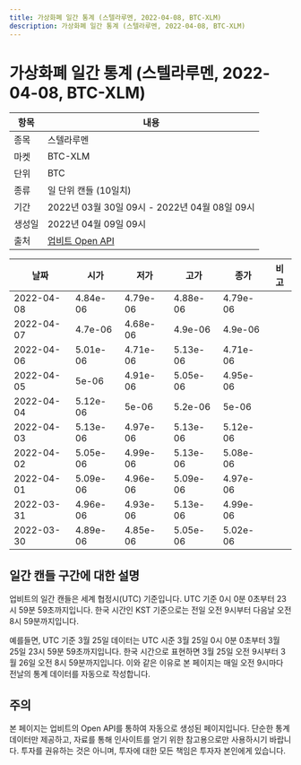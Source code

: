 ```yaml
---
title: 가상화폐 일간 통계 (스텔라루멘, 2022-04-08, BTC-XLM)
description: 가상화폐 일간 통계 (스텔라루멘, 2022-04-08, BTC-XLM)
---
```



가상화폐 일간 통계 (스텔라루멘, 2022-04-08, BTC-XLM)
===

|항목|내용|
|--|--|
|종목|스텔라루멘|
|마켓|BTC-XLM|
|단위|BTC|
|종류|일 단위 캔들 (10일치)|
|기간|2022년 03월 30일 09시 - 2022년 04월 08일 09시|
|생성일|2022년 04월 09일 09시|
|출처|[업비트 Open API](https://docs.upbit.com)|


|날짜|시가|저가|고가|종가|비고|
|--|--|--|--|--|--|
|2022-04-08|4.84e-06|4.79e-06|4.88e-06|4.79e-06|    |
|2022-04-07|4.7e-06|4.68e-06|4.9e-06|4.9e-06|    |
|2022-04-06|5.01e-06|4.71e-06|5.13e-06|4.71e-06|    |
|2022-04-05|5e-06|4.91e-06|5.05e-06|4.95e-06|    |
|2022-04-04|5.12e-06|5e-06|5.2e-06|5e-06|    |
|2022-04-03|5.13e-06|4.97e-06|5.13e-06|5.12e-06|    |
|2022-04-02|5.05e-06|4.99e-06|5.13e-06|5.08e-06|    |
|2022-04-01|5.09e-06|4.96e-06|5.09e-06|4.97e-06|    |
|2022-03-31|4.96e-06|4.93e-06|5.13e-06|4.99e-06|    |
|2022-03-30|4.89e-06|4.85e-06|5.05e-06|5.02e-06|    |


일간 캔들 구간에 대한 설명
---


업비트의 일간 캔들은 세계 협정시(UTC) 기준입니다. 
UTC 기준 0시 0분 0초부터 23시 59분 59초까지입니다. 
한국 시간인 KST 기준으로는 전일 오전 9시부터 다음날 오전 8시 59분까지입니다. 


예를들면, UTC 기준 3월 25일 데이터는 UTC 시준 3월 25일 0시 0분 0초부터 3월 25일 23시 59분 59초까지입니다. 
한국 시간으로 표현하면 3월 25일 오전 9시부터 3월 26일 오전 8시 59분까지입니다. 
이와 같은 이유로 본 페이지는 매일 오전 9시마다 전날의 통계 데이터를 자동으로 작성합니다. 


주의
---


본 페이지는 업비트의 Open API를 통하여 자동으로 생성된 페이지입니다. 
단순한 통계 데이터만 제공하고, 자료를 통해 인사이트를 얻기 위한 참고용으로만 사용하시기 바랍니다. 
투자를 권유하는 것은 아니며, 투자에 대한 모든 책임은 투자자 본인에게 있습니다. 
